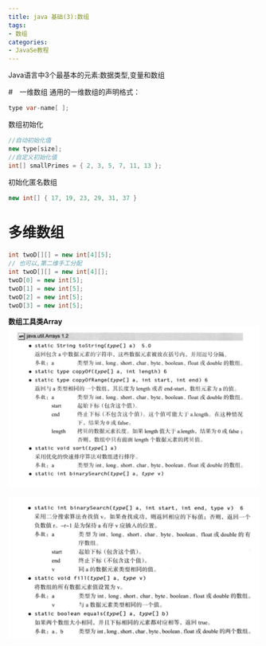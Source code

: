 ```yaml
---
title: java 基础(3):数组
tags: 
- 数组
categories:
- JavaSe教程
---
```


Java语言中3个最基本的元素:数据类型,变量和数组

#　一维数组
通用的一维数组的声明格式：
```java
type var-name[ ];
```

数组初始化
```java
//自动初始化值
new type[size];
//自定义初始化值
int[] smallPrimes = { 2, 3, 5, 7, 11, 13 };
```
初始化匿名数组
```java
new int[] { 17, 19, 23, 29, 31, 37 }
```

# 多维数组
```java
int twoD[][] = new int[4][5];
// 也可以,第二维手工分配    
int twoD[][] = new int[4][];
twoD[0] = new int[5];
twoD[1] = new int[5];
twoD[2] = new int[5];
twoD[3] = new int[5];
```
**数组工具类Array**  
![array1](https://raw.githubusercontent.com/FameLsy/Images/master/javase/Array1.png)

![array2](https://raw.githubusercontent.com/FameLsy/Images/master/javase/Array2.png)